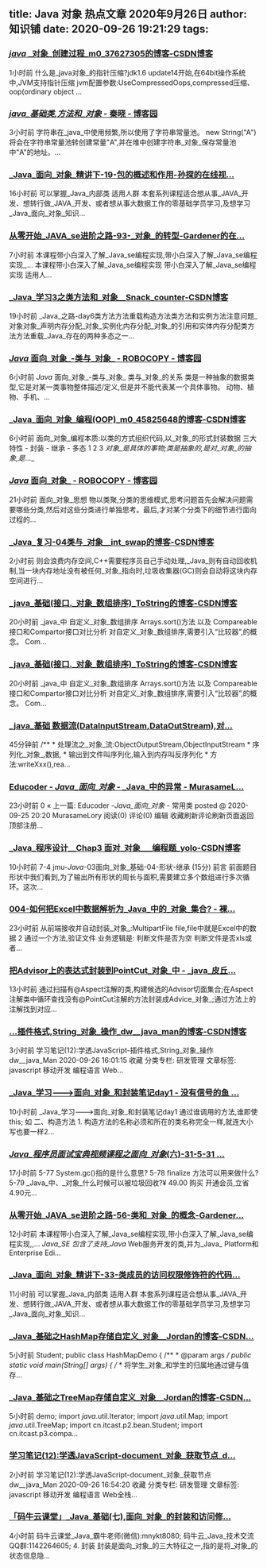 
title: Java 对象 热点文章 2020年9月26日
author: 知识铺
date: 2020-09-26 19:21:29
tags: 
---
  
### [_java_ _对象_创建过程_m0_37627305的博客-CSDN博客](https://zshipu.com/t?url=https://blog.csdn.net/m0_37627305/article/details/108813083)

 1小时前 什么是_java对象_的指针压缩?jdk1.6 update14开始,在64bit操作系统中,JVM支持指针压缩 jvm配置参数:UseCompressedOops,compressed­­压缩、oop(ordinary object ...

### [_java_基础类,方法和_对象_ - 秦晓 - 博客园](https://zshipu.com/t?url=https://www.cnblogs.com/freesfu/p/13735426.html)

 3小时前 字符串在_java_中使用频繁,所以使用了字符串常量池。 new String("A")将会在字符串常量池转创建常量"A",并在堆中创建字符串_对象_保存常量池中"A"的地址。...

### [_Java_面向_对象_精讲下-19-包的概述和作用-孙探的在线视...](https://zshipu.com/t?url=https://edu.csdn.net/course/play/24736/279952)

 16小时前 可以掌握_Java_内部类 适用人群 本套系列课程适合想从事_JAVA_开发、想转行做_JAVA_开发、或者想从事大数据工作的零基础学员学习,及想学习_Java_面向_对象_知识...

### [从零开始_JAVA_se进阶之路-93-_对象_的转型-Gardener的在...](https://zshipu.com/t?url=https://edu.csdn.net/course/play/25998/323497)

 7小时前 本课程带小白深入了解_Java_se编程实现,带小白深入了解_Java_se编程实现,,... 本课程带小白深入了解_Java_se编程实现 带小白深入了解_Java_se编程实现 适用人...

### [_Java_学习3之类方法和_对象__Snack_counter-CSDN博客](https://zshipu.com/t?url=https://blog.csdn.net/m0_50367192/article/details/108805586)

 19小时前 _Java_之路-day6类方法方法重载构造方法类方法和实例方法注意问题_对象对象_声明内存分配_对象_实例化内存分配_对象_的引用和实体内存分配类方法方法重载_Java_存在的两种多态之一...

### [_Java_ 面向_对象_-类与_对象_ - ROBOCOPY - 博客园](https://zshipu.com/t?url=https://www.cnblogs.com/calm-sky/p/13734575.html)

 6小时前 _Java_ 面向_对象_-类与_对象_ 类与_对象_的关系 类是一种抽象的数据类型,它是对某一类事物整体描述/定义,但是并不能代表某一个具体事物。 动物、植物、手机、...

### [_Java_面向_对象_编程(OOP)_m0_45825648的博客-CSDN博客](https://zshipu.com/t?url=https://blog.csdn.net/m0_45825648/article/details/108810315)

 6小时前 面向_对象_编程本质:以类的方式组织代码,以_对象_的形式封装数据 三大特性 - 封装 - 继承 - 多态 1 2 3 _对象_是具体的事物;类是抽象的,是对_对象_的抽象,是_..._

### [_Java_ 面向_对象_ - ROBOCOPY - 博客园](https://zshipu.com/t?url=https://www.cnblogs.com/calm-sky/p/13732669.html)

 21小时前 面向_对象_思想 物以类聚,分类的思维模式,思考问题首先会解决问题需要哪些分类,然后对这些分类进行单独思考。最后,才对某个分类下的细节进行面向过程的...

### [_Java_复习-04类与_对象__int_swap的博客-CSDN博客](https://zshipu.com/t?url=https://blog.csdn.net/int_swap/article/details/108814241)

 2小时前 则会浪费内存空间,C++需要程序员自己手动处理,_Java_则有自动回收机制,当一块内存地址没有被任何_对象_指向时,垃圾收集器(GC)则会自动将这块内存空间进行...

### [_java_基础(接口._对象_数组排序)_ToString的博客-CSDN博客](https://zshipu.com/t?url=https://blog.csdn.net/qq_41190387/article/details/108805298)

 20小时前 _java_中 自定义_对象_数组排序 Arrays.sort()方法 以及 Compareable接口和Compartor接口对比分析 对自定义_对象_数组排序,需要引入“比较器”,的概念。 Com...

### [_java_基础(接口._对象_数组排序)_ToString的博客-CSDN博客](https://zshipu.com/t?url=https://blog.csdn.net/qq_41190387/article/details/108805298)

 20小时前 _java_中 自定义_对象_数组排序 Arrays.sort()方法 以及 Compareable接口和Compartor接口对比分析 对自定义_对象_数组排序,需要引入“比较器”,的概念。 Com...

### [_java_基础 数据流(DataInputStream,DataOutStream),对...](https://zshipu.com/t?url=https://blog.csdn.net/rod0320/article/details/108815393)

 45分钟前 /** * 处理流之_对象_流:ObjectOutputStream,ObjectInputStream * 序列化_对象_,数据, * 输出到文件叫序列化,输入到内存叫反序列化 * 方法:writeXxx(),rea...

### [Educoder - _Java_面向_对象_ - _Java_中的异常 - MurasameL...](https://zshipu.com/t?url=https://www.cnblogs.com/MurasameLory-chenyulong/p/13732329.html)

 23小时前 0 « 上一篇: Educoder -_Java_面向_对象_ - 常用类 posted @ 2020-09-25 20:20 MurasameLory 阅读(0) 评论(0) 编辑 收藏刷新评论刷新页面返回顶部注册...

### [_Java_程序设计__Chap3 面对_对象___编程题_yolo-CSDN博客](https://zshipu.com/t?url=https://blog.csdn.net/Jackson_yee___/article/details/108807675)

 10小时前 7-4 jmu-_Java_-03面向_对象_基础-04-形状-继承 (15分) 前言 前面题目形状中我们看到,为了输出所有形状的周长与面积,需要建立多个数组进行多次循环。这次...

### [004-如何把Excel中数据解析为_Java_中的_对象_集合? - 裸...](https://zshipu.com/t?url=https://www.cnblogs.com/hellosiyu/p/13732198.html)

 23小时前 从前端接收并自动封装_对象_:MultipartFile file,file中就是Excel中的数据 2 通过一个方法,验证文件 业务逻辑是: 判断文件是否为空 判断文件是否xls或者...

### [把Advisor上的表达式封装到PointCut_对象_中 - _java_皮丘...](https://zshipu.com/t?url=https://www.cnblogs.com/ianze888/p/13733550.html)

 13小时前 通过扫描有@Aspect注解的类,构建候选的Advisor切面集合;在Aspect注解类中循环查找没有@PointCut注解的方法封装成Advice_对象_;通过方法上的注解找到对应...

### [...插件格式,String_对象_操作_dw__java_man的博客-CSDN博客](https://zshipu.com/t?url=https://blog.csdn.net/dw_javaMan/article/details/108812618)

 3小时前 学习笔记(12):学透JavaScript-插件格式,String_对象_操作 dw__java_Man 2020-09-26 16:01:15 收藏 分类专栏: 研发管理 文章标签: javascript 移动开发 编程语言 Web...

### [_Java_学习--->面向_对象_和封装笔记day1 - 没有信号的鱼 ...](https://zshipu.com/t?url=https://www.cnblogs.com/New-main/p/13733698.html)

 10小时前 _Java_学习--->面向_对象_和封装笔记day1 通过谁调用的方法,谁即使this; 如 二、构造方法 1\. 构造方法的名称必须和所在的类名称完全一样,就连大小写也要一样2...

### [_Java_程序员面试宝典视频课程之面向_对象_(六)-31-5-31 ...](https://zshipu.com/t?url=https://edu.csdn.net/course/play/8381/172782)

 17小时前 5-77 System.gc()指的是什么意思? 5-78 finalize 方法可以用来做什么? 5-79 _Java_中、_对象_什么时候可以被垃圾回收?¥ 49.00 购买 开通会员,立省4.90元...

### [从零开始_JAVA_se进阶之路-56-类和_对象_的概念-Gardener...](https://zshipu.com/t?url=https://edu.csdn.net/course/play/25998/323546)

 12小时前 本课程带小白深入了解_Java_se编程实现,带小白深入了解_Java_se编程实现,,... _Java_SE 包含了支持_Java_ Web服务开发的类,并为_Java_ Platform和Enterprise Edi...

### [_Java_面向_对象_精讲下-33-类成员的访问权限修饰符的代码...](https://zshipu.com/t?url=https://edu.csdn.net/course/play/24736/279966)

 11小时前 可以掌握_Java_内部类 适用人群 本套系列课程适合想从事_JAVA_开发、想转行做_JAVA_开发、或者想从事大数据工作的零基础学员学习,及想学习_Java_面向_对象_知识...

### [_Java_基础之HashMap存储自定义_对象__Jordan的博客-CSDN...](https://zshipu.com/t?url=https://blog.csdn.net/weixin_44853669/article/details/108811011)

 5小时前 Student; public class HashMapDemo { /** * @param args */ public static void main(String[] args) { /* * 将学生_对象_和学生的归属地通过键与值存...

### [_Java_基础之TreeMap存储自定义_对象__Jordan的博客-CSDN...](https://zshipu.com/t?url=https://blog.csdn.net/weixin_44853669/article/details/108811052)

 5小时前 demo; import _java_.util.Iterator; import _java_.util.Map; import _java_.util.TreeMap; import cn.itcast.p2.bean.Student; import cn.itcast.p3.compa...

### [学习笔记(12):学透JavaScript-document_对象_获取节点_d...](https://zshipu.com/t?url=https://blog.csdn.net/dw_javaMan/article/details/108814124)

 2小时前 学习笔记(12):学透JavaScript-document_对象_获取节点 dw__java_Man 2020-09-26 16:54:20 收藏 分类专栏: 研发管理 文章标签: javascript 移动开发 编程语言 Web全栈...

### [「码牛云课堂」_Java_基础(七),面向_对象_的封装和访问修...](https://zshipu.com/t?url=https://blog.csdn.net/mnyketang02/article/details/108811903)

 4小时前 码牛云课堂_Java_霸牛老师(微信):mnykt8080; ​ 码牛云_Java_技术交流QQ群:1142264605; 4\. 封装 封装是面向_对象_的三大特征之一,指的是将_对象_的状态信息隐...
